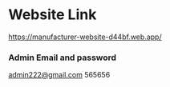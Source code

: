 # Website Link

https://manufacturer-website-d44bf.web.app/

### Admin Email and password

admin222@gmail.com
565656
